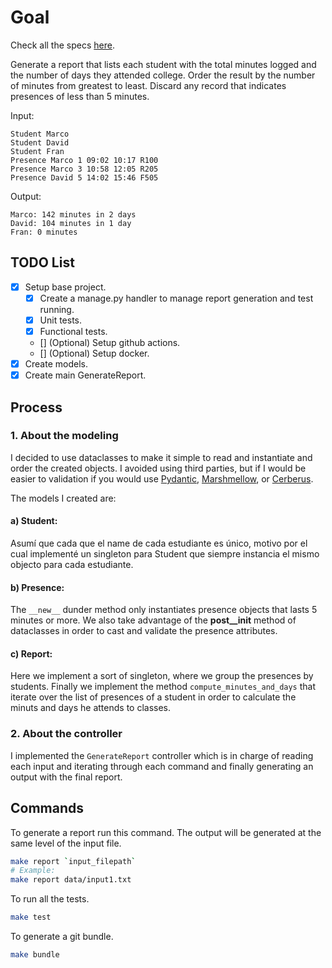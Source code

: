 # Goal

Check all the specs [here](https://gist.github.com/JessikaCastellano/6e4297fbd245d779d068fb9226b0340c).

Generate a report that lists each student with the total minutes logged and the number of days they attended college. Order the result by the number of minutes from greatest to least.
Discard any record that indicates presences of less than 5 minutes.

Input:
```
Student Marco
Student David
Student Fran
Presence Marco 1 09:02 10:17 R100
Presence Marco 3 10:58 12:05 R205
Presence David 5 14:02 15:46 F505
```

Output:

```
Marco: 142 minutes in 2 days
David: 104 minutes in 1 day
Fran: 0 minutes
```

## TODO List

- [x] Setup base project.
    - [x] Create a manage.py handler to manage report generation and test running.
    - [x] Unit tests.
    - [x] Functional tests.
    - [] (Optional) Setup github actions.
    - [] (Optional) Setup docker.
- [x] Create models.
- [x] Create main GenerateReport.

## Process

### 1. About the modeling
I decided to use dataclasses to make it simple to read and instantiate and order the created objects.
I avoided using third parties, but if I would be easier to validation if you would use [Pydantic](https://docs.pydantic.dev/latest/), [Marshmellow](https://marshmallow.readthedocs.io/en/stable/), or [Cerberus](https://docs.python-cerberus.org/).

The models I created are:

#### a) Student:
Asumí que cada que el name de cada estudiante es único, motivo por el cual implementé un singleton para Student que siempre instancia el mismo objecto para cada estudiante.

#### b) Presence:
The `__new__` dunder method only instantiates presence objects that lasts 5 minutes or more.
We also take advantage of the __post__init__ method of dataclasses in order to cast and validate the presence attributes.

#### c) Report:
Here we implement a sort of singleton, where we group the presences by students. Finally we implement the method `compute_minutes_and_days` that iterate over the list of presences of a student in order to calculate the minuts and days he attends to classes.

### 2. About the controller

I implemented the `GenerateReport` controller which is in charge of reading each input and iterating through each command and finally generating an output with the final report.


## Commands

To generate a report run this command. The output will be generated at the same level of the input file.
```bash
make report `input_filepath`
# Example:
make report data/input1.txt
```

To run all the tests.
```bash
make test
```

To generate a git bundle.
```bash
make bundle
```


